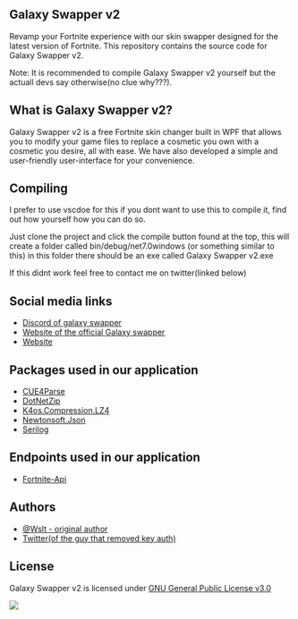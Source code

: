 ## Galaxy Swapper v2

Revamp your Fortnite experience with our skin swapper designed for the latest version of Fortnite. This repository contains the source code for Galaxy Swapper v2.

Note: It is recommended to compile Galaxy Swapper v2 yourself but the actuall devs say otherwise(no clue why???).

## What is Galaxy Swapper v2?

Galaxy Swapper v2 is a free Fortnite skin changer built in WPF that allows you to modify your game files to replace a cosmetic you own with a cosmetic you desire, all with ease. We have also developed a simple and user-friendly user-interface for your convenience.

## Compiling 
I prefer to use vscdoe for this if you dont want to use this to compile it, find out how yourself how you can do so.

Just clone the project and click the compile button found at the top, this will create a folder called bin/debug/net7.0windows (or something similar to this) in this folder there should be an exe called Galaxy Swapper v2.exe

If this didnt work feel free to contact me on twitter(linked below)

## Social media links
* [Discord of galaxy swapper](https://galaxyswapperv2.com/Discord)
* [Website of the official Galaxy swapper](https://galaxyswapperv2.com)
* [Website](https://maxiwee.de)

## Packages used in our application

* [CUE4Parse](https://github.com/FabianFG/CUE4Parse)
* [DotNetZip](https://github.com/haf/DotNetZip.Semverd)
* [K4os.Compression.LZ4](https://github.com/MiloszKrajewski/K4os.Compression.LZ4)
* [Newtonsoft.Json](https://www.newtonsoft.com/json)
* [Serilog](https://serilog.net)

## Endpoints used in our application

* [Fortnite-Api](https://dash.fortnite-api.com)

## Authors

* [@Wslt - original author](https://github.com/CodeWslt)
* [Twitter(of the guy that removed key auth)](https://twitter.com/maxiweee69)

## License

Galaxy Swapper v2 is licensed under [GNU General Public License v3.0](https://github.com/GalaxySwapperOfficial/Galaxy-Swapper-v2/blob/main/LICENSE)

<a href="https://galaxyswapperv2.com/Guilded"><img src="https://cdn.discordapp.com/attachments/1122580592370921494/1129255436281983046/ServerBanner2.jpg"></a>
